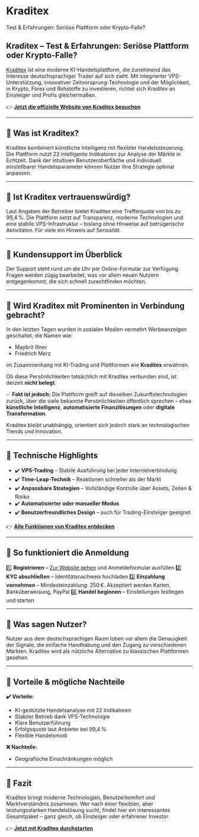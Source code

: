 # Kraditex
Test &amp; Erfahrungen: Seriöse Plattform oder Krypto-Falle?

## Kraditex – Test & Erfahrungen: Seriöse Plattform oder Krypto-Falle?

[Kraditex](https://kraditexoffizielle.de) ist eine moderne KI-Handelsplattform, die zunehmend das Interesse deutschsprachiger Trader auf sich zieht. Mit integrierter VPS-Unterstützung, innovativer Zeitvorsprung-Technologie und der Möglichkeit, in Krypto, Forex und Rohstoffe zu investieren, richtet sich Kraditex an Einsteiger und Profis gleichermaßen.

👉 **[Jetzt die offizielle Website von Kraditex besuchen](https://kraditexoffizielle.de)**

---

## 📌 Was ist Kraditex?

Kraditex kombiniert künstliche Intelligenz mit flexibler Handelssteuerung. Die Plattform nutzt 22 intelligente Indikatoren zur Analyse der Märkte in Echtzeit. Dank der intuitiven Benutzeroberfläche und individuell einstellbarer Handelsparameter können Nutzer ihre Strategie optimal anpassen.

---

## 📌 Ist Kraditex vertrauenswürdig?

Laut Angaben der Betreiber bietet Kraditex eine Trefferquote von bis zu 99,4 %. Die Plattform setzt auf Transparenz, moderne Technologien und eine stabile VPS-Infrastruktur – bislang ohne Hinweise auf betrügerische Aktivitäten. Für viele ein Hinweis auf Seriosität.

---

## 📌 Kundensupport im Überblick

Der Support steht rund um die Uhr per Online-Formular zur Verfügung. Fragen werden zügig bearbeitet, was vor allem neuen Nutzern entgegenkommt, die sich schnell zurechtfinden möchten.

---

## 📌 Wird Kraditex mit Prominenten in Verbindung gebracht?

In den letzten Tagen wurden in sozialen Medien vermehrt Werbeanzeigen geschaltet, die Namen wie:

- Maybrit Illner
- Friedrich Merz

im Zusammenhang mit KI-Trading und Plattformen wie **Kraditex** erwähnen.

Ob diese Persönlichkeiten tatsächlich mit Kraditex verbunden sind, ist derzeit **nicht belegt**.

✅ **Fakt ist jedoch:** Die Plattform greift auf dieselben Zukunftstechnologien zurück, über die viele bekannte Persönlichkeiten öffentlich sprechen – etwa **künstliche Intelligenz**, **automatisierte Finanzlösungen** oder **digitale Transformation**.

Kraditex bleibt unabhängig, orientiert sich jedoch stark an technologischen Trends und Innovation.

---

## 📌 Technische Highlights

- ✔️ **VPS-Trading** – Stabile Ausführung bei jeder Internetverbindung
- ✔️ **Time-Leap-Technik** – Reaktionen schneller als der Markt
- ✔️ **Anpassbare Strategien** – Vollständige Kontrolle über Assets, Zeiten & Risiko
- ✔️ **Automatisierter oder manueller Modus**
- ✔️ **Benutzerfreundliches Design** – auch für Trading-Einsteiger geeignet

👉 **[Alle Funktionen von Kraditex entdecken](https://kraditexoffizielle.de)**

---

## 📌 So funktioniert die Anmeldung

1️⃣ **Registrieren** – [Zur Website gehen](https://kraditexoffizielle.de) und Anmeldeformular ausfüllen
2️⃣ **KYC abschließen** – Identitätsnachweis hochladen
3️⃣ **Einzahlung vornehmen** – Mindesteinzahlung: 250 €. Akzeptiert werden Karten, Banküberweisung, PayPal
4️⃣ **Handel beginnen** – Einstellungen festlegen und starten

---

## 📌 Was sagen Nutzer?

Nutzer aus dem deutschsprachigen Raum loben vor allem die Genauigkeit der Signale, die einfache Handhabung und den Zugang zu verschiedenen Märkten. Kraditex wird als nützliche Alternative zu klassischen Plattformen gesehen.

---

## 📌 Vorteile & mögliche Nachteile

**✔️ Vorteile:**
- KI-gestützte Handelsanalyse mit 22 Indikatoren
- Stabiler Betrieb dank VPS-Technologie
- Klare Benutzerführung
- Erfolgsquote laut Anbieter bei 99,4 %
- Flexible Handelsmodi

**❌ Nachteile:**
- Geografische Einschränkungen möglich

---

## 📌 Fazit

Kraditex bringt moderne Technologien, Benutzerkomfort und Marktverständnis zusammen. Wer nach einer flexiblen, aber leistungsstarken Handelslösung sucht, findet hier ein interessantes Gesamtpaket – ganz gleich, ob Einsteiger oder erfahrener Investor.

👉 **[Jetzt mit Kraditex durchstarten](https://kraditexoffizielle.de)**

